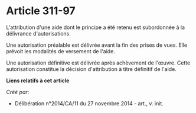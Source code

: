 # Article 311-97

L'attribution d'une aide dont le principe a été retenu est subordonnée à la délivrance d'autorisations. 

Une autorisation préalable est délivrée avant la fin des prises de vues. Elle prévoit les modalités de versement de l'aide. 

Une autorisation définitive est délivrée après achèvement de l'œuvre. Cette autorisation constitue la décision d'attribution
à titre définitif de l'aide.

**Liens relatifs à cet article**

_Créé par_:

  - Délibération n°2014/CA/11 du 27 novembre 2014 - art., v. init.
